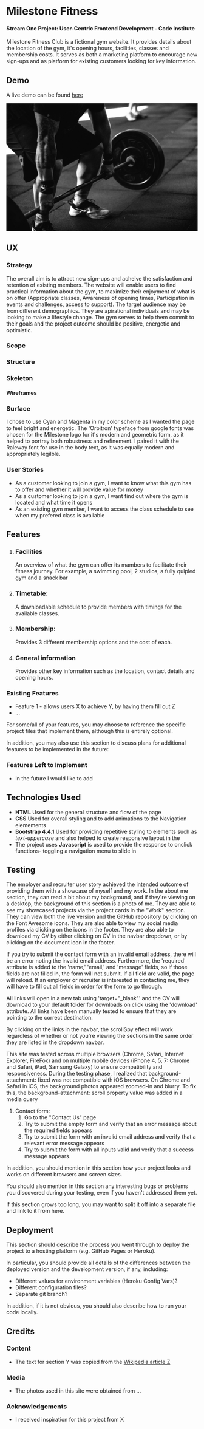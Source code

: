 # Milestone Fitness

#### Stream One Project: User-Centric Frontend Development - Code Institute

Milestone Fitness Club is a fictional gym website. It provides details about the location of the gym, it's opening hours, facilities, classes and membership costs. It serves as both a marketing platform to encourage new sign-ups and as platform for existing customers looking for key information.

## Demo

A live demo can be found [here](index.html)

![Responsive Demo](assets/images/man-carrying-barbel-791763.jpg)

## UX

### Strategy
The overall aim is to attract new sign-ups  and acheive the satisfaction and retention of existing members.
The website will enable users to find practical information about the gym, to maximize their enjoyment of what is on offer (Appropriate classes, Awareness of opening times, Participation in events and challenges, access to support).
The target audience may be from different demographics. They are apirational individuals and may be looking to make a lifestyle change. The gym serves to help them commit to their goals and the project outcome should be positive, energetic and optimistic.

### Scope 


### Structure

### Skeleton
#### Wireframes

### Surface

I chose to use Cyan and Magenta in my color scheme as I wanted the page to feel bright and energetic. The 'Orbitron' typeface from google fonts was chosen for the Milestone logo for it's modern and geometric form, as it helped to portray both robustness and refinement. I paired it with the Raleway font for use in the body text, as it was equally modern and appropriately legilble.

### User Stories
- As a customer looking to join a gym, I want to know what this gym has to offer and whether it will provide value for money
- As a customer looking to join a gym, I want find out where the gym is located and what time it opens
- As an existing gym member, I want to access the class schedule to see when my prefered class is available

## Features

1.  ### Facilities
    An overview of what the gym can offer its mambers to facilitate their fitness journey. For example, a swimming pool, 2 studios, a fully quipled gym and a snack bar

1. ### Timetable: 
    A downloadable schedule to provide members with timings for the available classes.

1. ### Membership: 
    Provides 3 different membership options and the cost of each.

1. ### General information
    Provides other key information such as the location, contact details and opening hours.
 
### Existing Features
- Feature 1 - allows users X to achieve Y, by having them fill out Z
- ...

For some/all of your features, you may choose to reference the specific project files that implement them, although this is entirely optional.

In addition, you may also use this section to discuss plans for additional features to be implemented in the future:

### Features Left to Implement
- In the future I would like to add

## Technologies Used

- **HTML** 
    Used for the general structure and flow of the page
- **CSS** 
    Used for overall styling and to add animations to the Navigation elemements
- **Bootstrap 4.4.1** 
    Used for providing repetitive styling to elements such as *text-uppercase* and also helped to create responsive layout in the 
- The project uses **Javascript** is used to provide the response to onclick functions- toggling a navigation menu to slide in 


## Testing

The employer and recruiter user story achieved the intended outcome of providing them with a showcase of myself and my work. In the about me section, they can read a bit about my background, and if they're viewing on a desktop, the background of this section is a photo of me. They are able to see my showcased projects via the project cards in the "Work" section. They can view both the live version and the GitHub repository by clicking on the Font Awesome icons. They are also able to view my social media profiles via clicking on the icons in the footer. They are also able to download my CV by either clicking on CV in the navbar dropdown, or by clicking on the document icon in the footer.

If you try to submit the contact form with an invalid email address, there will be an error noting the invalid email address. Furthermore, the 'required' attribute is added to the 'name,' 'email,' and 'message' fields, so if those fields are not filled in, the form will not submit. If all field are valid, the page will reload. If an employer or recruiter is interested in contacting me, they will have to fill out all fields in order for the form to go through.

All links will open in a new tab using 'target="_blank"' and the CV will download to your default folder for downloads on click using the 'download' attribute. All links have been manually tested to ensure that they are pointing to the correct destination.

By clicking on the links in the navbar, the scrollSpy effect will work regardless of whether or not you're viewing the sections in the same order they are listed in the dropdown navbar.

This site was tested across multiple browsers (Chrome, Safari, Internet Explorer, FireFox) and on multiple mobile devices (iPhone 4, 5, 7: Chrome and Safari, iPad, Samsung Galaxy) to ensure compatibility and responsiveness. During the testing phase, I realized that background-attachment: fixed was not compatible with iOS browsers. On Chrome and Safari in iOS, the background photos appeared zoomed-in and blurry. To fix this, the background-attachment: scroll property value was added in a media query

1. Contact form:
    1. Go to the "Contact Us" page
    2. Try to submit the empty form and verify that an error message about the required fields appears
    3. Try to submit the form with an invalid email address and verify that a relevant error message appears
    4. Try to submit the form with all inputs valid and verify that a success message appears.

In addition, you should mention in this section how your project looks and works on different browsers and screen sizes.

You should also mention in this section any interesting bugs or problems you discovered during your testing, even if you haven't addressed them yet.

If this section grows too long, you may want to split it off into a separate file and link to it from here.

## Deployment

This section should describe the process you went through to deploy the project to a hosting platform (e.g. GitHub Pages or Heroku).

In particular, you should provide all details of the differences between the deployed version and the development version, if any, including:
- Different values for environment variables (Heroku Config Vars)?
- Different configuration files?
- Separate git branch?

In addition, if it is not obvious, you should also describe how to run your code locally.


## Credits

### Content
- The text for section Y was copied from the [Wikipedia article Z](https://en.wikipedia.org/wiki/Z)

### Media
- The photos used in this site were obtained from ...

### Acknowledgements

- I received inspiration for this project from X